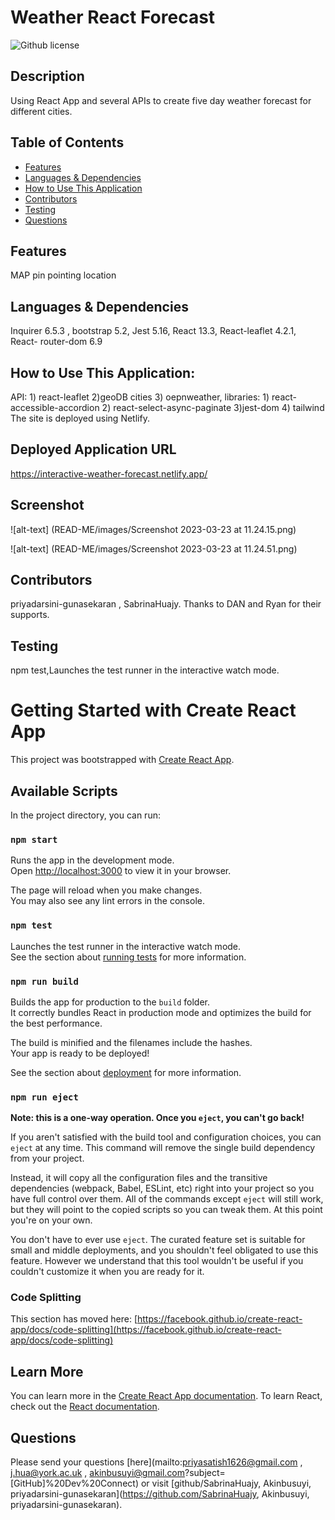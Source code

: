 # Weather React Forecast 
![Github license](https://img.shields.io/badge/license--blue.svg)

## Description
Using React App and several APIs to create five day weather forecast for different cities.

## Table of Contents
* [Features](#features)
* [Languages & Dependencies](#languagesanddependencies)
* [How to Use This Application](#HowtoUseThisApplication)
* [Contributors](#contributors)
* [Testing](#testing)
* [Questions](#questions)

## Features
MAP pin pointing location 

## Languages & Dependencies
Inquirer 6.5.3 , bootstrap 5.2, Jest 5.16, React 13.3, React-leaflet 4.2.1, React- router-dom 6.9

## How to Use This Application:
API: 1) react-leaflet 2)geoDB cities 3) oepnweather, libraries: 1) react-accessible-accordion 2) react-select-async-paginate 3)jest-dom 4) tailwind
The site is deployed using Netlify.

## Deployed Application URL
https://interactive-weather-forecast.netlify.app/

## Screenshot
![alt-text] (READ-ME/images/Screenshot 2023-03-23 at 11.24.15.png)

![alt-text] (READ-ME/images/Screenshot 2023-03-23 at 11.24.51.png)

## Contributors
priyadarsini-gunasekaran , SabrinaHuajy. Thanks to DAN and Ryan for their supports.

## Testing
npm test,Launches the test runner in the interactive watch mode.

# Getting Started with Create React App
This project was bootstrapped with [Create React App](https://github.com/facebook/create-react-app).

## Available Scripts
In the project directory, you can run:

### `npm start`

Runs the app in the development mode.\
Open [http://localhost:3000](http://localhost:3000) to view it in your browser.

The page will reload when you make changes.\
You may also see any lint errors in the console.

### `npm test`

Launches the test runner in the interactive watch mode.\
See the section about [running tests](https://facebook.github.io/create-react-app/docs/running-tests) for more information.

### `npm run build`

Builds the app for production to the `build` folder.\
It correctly bundles React in production mode and optimizes the build for the best performance.

The build is minified and the filenames include the hashes.\
Your app is ready to be deployed!

See the section about [deployment](https://facebook.github.io/create-react-app/docs/deployment) for more information.

### `npm run eject`

**Note: this is a one-way operation. Once you `eject`, you can't go back!**

If you aren't satisfied with the build tool and configuration choices, you can `eject` at any time. This command will remove the single build dependency from your project.

Instead, it will copy all the configuration files and the transitive dependencies (webpack, Babel, ESLint, etc) right into your project so you have full control over them. All of the commands except `eject` will still work, but they will point to the copied scripts so you can tweak them. At this point you're on your own.

You don't have to ever use `eject`. The curated feature set is suitable for small and middle deployments, and you shouldn't feel obligated to use this feature. However we understand that this tool wouldn't be useful if you couldn't customize it when you are ready for it.


### Code Splitting
This section has moved here: [https://facebook.github.io/create-react-app/docs/code-splitting](https://facebook.github.io/create-react-app/docs/code-splitting)

## Learn More
You can learn more in the [Create React App documentation](https://facebook.github.io/create-react-app/docs/getting-started).
To learn React, check out the [React documentation](https://reactjs.org/).

## Questions
Please send your questions [here](mailto:priyasatish1626@gmail.com , j.hua@york.ac.uk , akinbusuyi@gmail.com?subject=[GitHub]%20Dev%20Connect) or visit [github/SabrinaHuajy, Akinbusuyi, priyadarsini-gunasekaran](https://github.com/SabrinaHuajy, Akinbusuyi, priyadarsini-gunasekaran).
